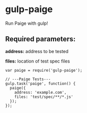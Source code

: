 # gulp-paige
Run Paige with gulp!

## Required parameters:
**address:** address to be tested

**files:** location of test spec files

```
var paige = require('gulp-paige');

// ---Paige Tests---
gulp.task('paige', function() {
  paige({
    address: 'example.com',
    files: 'test/spec/**/*.js'
  });
});
```
